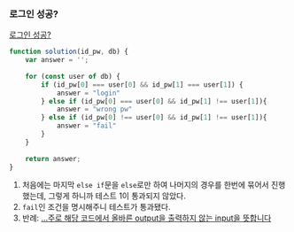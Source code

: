 ### 로그인 성공?

[로그인 성공?](https://school.programmers.co.kr/learn/courses/30/lessons/120883)

```jsx
function solution(id_pw, db) {
    var answer = '';
    
    for (const user of db) {
        if (id_pw[0] === user[0] && id_pw[1] === user[1]) {
            answer = "login"
        } else if (id_pw[0] === user[0] && id_pw[1] !== user[1]){
            answer = "wrong pw"
        } else if (id_pw[0] !== user[0] && id_pw[1] !== user[1]){
            answer = "fail"
        }
    }
    
    return answer;
}
```

1. 처음에는 마지막 `else if`문을 `else`로만 하여 나머지의 경우를 한번에 묶어서 진행했는데, 그렇게 하니까 테스트 1이 통과되지 않았다.
2. `fail`인 조건을 명시해주니 테스트가 통과됐다.
3. 반례: […주로 해당 코드에서 올바른 output을 출력하지 않는 input을 뜻합니다](https://www.acmicpc.net/board/view/94938)